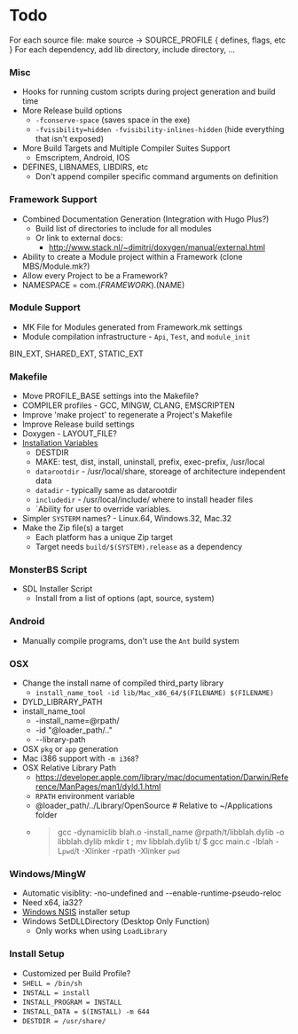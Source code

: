 
# Todo

For each source file: make source -> SOURCE_PROFILE { defines, flags, etc }
For each dependency, add lib directory, include directory, ...

### Misc
* Hooks for running custom scripts during project generation and build time
* More Release build options
	* `-fconserve-space` (saves space in the exe)
	* `-fvisibility=hidden -fvisibility-inlines-hidden` (hide everything that isn't exposed)
* More Build Targets and Multiple Compiler Suites Support
	* Emscriptem, Android, IOS
* DEFINES, LIBNAMES, LIBDIRS, etc
	* Don't append compiler specific command arguments on definition


### Framework Support
* Combined Documentation Generation (Integration with Hugo Plus?)
	* Build list of directories to include for all modules
	* Or link to external docs:
		* http://www.stack.nl/~dimitri/doxygen/manual/external.html
* Ability to create a Module project within a Framework (clone MBS/Module.mk?)
* Allow every Project to be a Framework?
* NAMESPACE = com.$(FRAMEWORK).$(NAME)


### Module Support
* MK File for Modules generated from Framework.mk settings
* Module compilation infrastructure - `Api`, `Test`, and `module_init`

BIN_EXT, SHARED_EXT, STATIC_EXT

### Makefile
* Move PROFILE_BASE settings into the Makefile?
* COMPILER profiles - GCC, MINGW, CLANG, EMSCRIPTEN
* Improve 'make project' to regenerate a Project's Makefile
* Improve Release build settings
* Doxygen - LAYOUT_FILE?
* [Installation Variables](http://www.gnu.org/software/make/manual/make.html#Directory-Variables)
	* DESTDIR
	* MAKE: test, dist, install, uninstall, prefix, exec-prefix, /usr/local
	* `datarootdir` - /usr/local/share, storeage of architecture independent data
	* `datadir` - typically same as datarootdir
	* `includedir` - /usr/local/include/ where to install header files 
	* `Ability for user to override variables.
* Simpler `SYSTERM` names? - Linux.64, Windows.32, Mac.32
* Make the Zip file(s) a target
	* Each platform has a unique Zip target
	* Target needs `build/$(SYSTEM).release` as a dependency 


### MonsterBS Script
* SDL Installer Script
	* Install from a list of options (apt, source, system)

### Android
* Manually compile programs, don't use the `Ant` build system


### OSX
* Change the install name of compiled third_party library
	* `install_name_tool -id lib/Mac_x86_64/$(FILENAME) $(FILENAME)`
* DYLD_LIBRARY_PATH
* install_name_tool
	* -install_name=@rpath/
	* -id "@loader_path/.."
	* --library-path
* OSX `pkg` or `app` generation
* Mac i386 support with `-m i368`?
* OSX Relative Library Path
	* https://developer.apple.com/library/mac/documentation/Darwin/Reference/ManPages/man1/dyld.1.html
	* `RPATH` environment variable
	* @loader_path/../Library/OpenSource # Relative to ~/Applications folder
	* > gcc -dynamiclib blah.o -install_name @rpath/t/libblah.dylib -o libblah.dylib
		> mkdir t ; mv libblah.dylib t/
		> $ gcc main.c -lblah -L`pwd`/t -Xlinker -rpath -Xlinker `pwd`


### Windows/MingW
* Automatic visiblity: -no-undefined and --enable-runtime-pseudo-reloc
* Need x64, ia32?
* [Windows NSIS](http://nsis.sourceforge.net/) installer setup
* Windows SetDLLDirectory (Desktop Only Function)
	* Only works when using `LoadLibrary`


### Install Setup
* Customized per Build Profile?
* `SHELL = /bin/sh`
* `INSTALL = install`
* `INSTALL_PROGRAM = INSTALL`
* `INSTALL_DATA = $(INSTALL) -m 644`
* `DESTDIR = /usr/share/`

